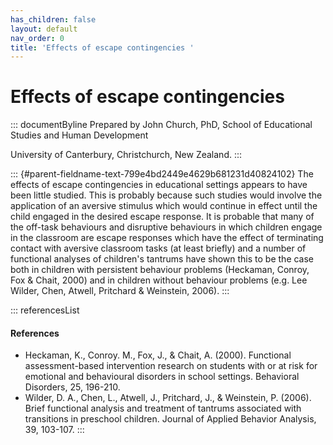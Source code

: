 ```yaml
---
has_children: false
layout: default
nav_order: 0
title: 'Effects of escape contingencies '
---
```

# Effects of escape contingencies 


::: documentByline
Prepared by John Church, PhD, School of Educational Studies and Human
Development

University of Canterbury, Christchurch, New Zealand.
:::

::: {#parent-fieldname-text-799e4bd2449e4629b681231d40824102}
The effects of escape contingencies in educational settings appears to
have been little studied. This is probably because such studies would
involve the application of an aversive stimulus which would continue in
effect until the child engaged in the desired escape response. It is
probable that many of the off-task behaviours and disruptive behaviours
in which children engage in the classroom are escape responses which
have the effect of terminating contact with aversive classroom tasks (at
least briefly) and a number of functional analyses of children's
tantrums have shown this to be the case both in children with persistent
behaviour problems (Heckaman, Conroy, Fox & Chait, 2000) and in children
without behaviour problems (e.g. Lee Wilder, Chen, Atwell, Pritchard &
Weinstein, 2006).
:::

::: referencesList
#### References

-   Heckaman, K., Conroy. M., Fox, J., & Chait, A. (2000). Functional
    assessment-based intervention research on students with or at risk
    for emotional and behavioural disorders in school settings.
    Behavioral Disorders, 25, 196-210.
-   Wilder, D. A., Chen, L., Atwell, J., Pritchard, J., & Weinstein, P.
    (2006). Brief functional analysis and treatment of tantrums
    associated with transitions in preschool children. Journal of
    Applied Behavior Analysis, 39, 103-107.
:::
